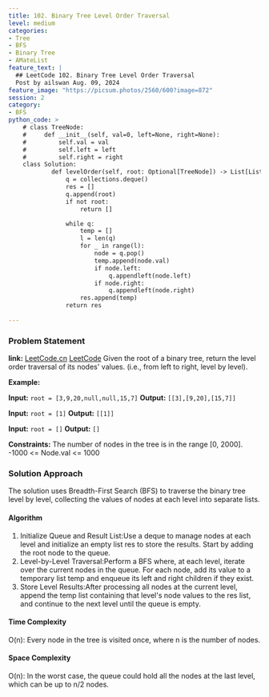 ```yaml
---
title: 102. Binary Tree Level Order Traversal
level: medium
categories:
- Tree
- BFS
- Binary Tree
- AMateList
feature_text: |
  ## LeetCode 102. Binary Tree Level Order Traversal
  Post by ailswan Aug. 09, 2024
feature_image: "https://picsum.photos/2560/600?image=872"
session: 2
category:
- BFS
python_code: >
    # class TreeNode:
    #     def __init__(self, val=0, left=None, right=None):
    #         self.val = val
    #         self.left = left
    #         self.right = right
    class Solution:
            def levelOrder(self, root: Optional[TreeNode]) -> List[List[int]]:
                q = collections.deque()
                res = []
                q.append(root)
                if not root:
                    return []

                while q:
                    temp = []
                    l = len(q)
                    for _ in range(l):
                        node = q.pop()
                        temp.append(node.val)
                        if node.left:
                            q.appendleft(node.left)
                        if node.right:
                            q.appendleft(node.right)
                    res.append(temp)
                return res
        
---
```


### Problem Statement
**link:**
[LeetCode.cn](https://leetcode.cn/problems/binary-tree-level-order-traversal/)
[LeetCode](https://leetcode.com/binary-tree-level-order-traversal/)
 Given the root of a binary tree, return the level order traversal of its nodes' values. (i.e., from left to right, level by level).

**Example:**

**Input:** `root = [3,9,20,null,null,15,7]`
**Output:** `[[3],[9,20],[15,7]]`

**Input:** `root = [1]`
**Output:** `[[1]]`

**Input:** `root = []`
**Output:** `[]`

**Constraints:**
The number of nodes in the tree is in the range [0, 2000].
-1000 <= Node.val <= 1000

### Solution Approach
The solution uses Breadth-First Search (BFS) to traverse the binary tree level by level, collecting the values of nodes at each level into separate lists.

#### Algorithm
1. Initialize Queue and Result List:Use a deque to manage nodes at each level and initialize an empty list res to store the results. Start by adding the root node to the queue.
2. Level-by-Level Traversal:Perform a BFS where, at each level, iterate over the current nodes in the queue. For each node, add its value to a temporary list temp and enqueue its left and right children if they exist.
3. Store Level Results:After processing all nodes at the current level, append the temp list containing that level's node values to the res list, and continue to the next level until the queue is empty.
#### Time Complexity
O(n): Every node in the tree is visited once, where n is the number of nodes.
#### Space Complexity
O(n): In the worst case, the queue could hold all the nodes at the last level, which can be up to n/2 nodes.